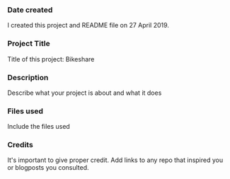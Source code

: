 ### Date created
I created this project and README file on 27 April 2019.

### Project Title
Title of this project: Bikeshare

### Description
Describe what your project is about and what it does

### Files used
Include the files used

### Credits
It's important to give proper credit. Add links to any repo that inspired you or blogposts you consulted.

